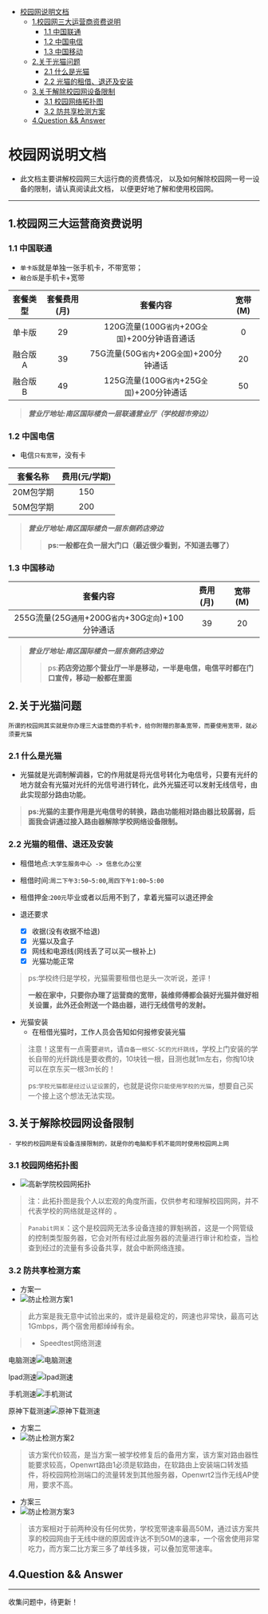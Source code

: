 - [校园网说明文档](#校园网说明文档)
  - [1.校园网三大运营商资费说明](#1校园网三大运营商资费说明)
    - [1.1 中国联通](#11-中国联通)
    - [1.2 中国电信](#12-中国电信)
    - [1.3 中国移动](#13-中国移动)
  - [2.关于光猫问题](#2关于光猫问题)
    - [2.1 什么是光猫](#21-什么是光猫)
    - [2.2 光猫的租借、退还及安装](#22-光猫的租借退还及安装)
  - [3.关于解除校园网设备限制](#3关于解除校园网设备限制)
    - [3.1 校园网络拓扑图](#31-校园网络拓扑图)
    - [3.2 防共享检测方案](#32-防共享检测方案)
  - [4.Question \&\& Answer](#4question--answer)

# 校园网说明文档
- 此文档主要讲解校园网三大运行商的资费情况， 
  以及如何解除校园网一号一设备的限制，请认真阅读此文档，
  以便更好地了解和使用校园网。

----
## 1.校园网三大运营商资费说明
### 1.1 中国联通
- `单卡版`就是单独一张手机卡，不带宽带； 
- `融合版`是手机卡+宽带
  
| 套餐类型 |套餐费用(月)| 套餐内容 |   宽带(M)   |
| :-----: | :------: |:-------:  |   :----: |
| 单卡版   |     29   | 120G流量(100G`省内`+20G`全国`)+200分钟语音通话 | 0 |
| 融合版A  |     39   | 75G流量(50G`省内`+20G`全国`)+200分钟通话 | 20 |
| 融合版B  |     49   | 125G流量(100G`省内`+25G`全国`)+200分钟通话| 50 |
> ***营业厅地址:南区国际楼负一层联通营业厅（学校超市旁边）***
### 1.2 中国电信
- 电信`只有宽带`，没有卡

|套餐名称|费用(元/学期)|
|:-------:|:------------:|
| 20M包学期 | 150 |
| 50M包学期 | 200 |
> ***营业厅地址:南区国际楼负一层东侧药店旁边***
>
>> **ps:一般都在负一层大门口（最近很少看到，不知道去哪了）**
### 1.3 中国移动
| 套餐内容 | 费用(月) | 宽带(M) |
|   :---:   |  :---:  |  :---:  |
| 255G流量(25G`通用`+200G`省内`+30G`定向`)+100分钟通话 | 39 | 20 |
> ***营业厅地址:南区国际楼负一层东侧药店旁边***
>
>> ps:**药店旁边那个营业厅一半是移动，一半是电信，电信平时都在门口宣传，移动一般都在里面**

## 2.关于光猫问题
```所谓的校园网其实就是你办理三大运营商的手机卡，给你附赠的那条宽带，而要使用宽带，就必须要光猫```

### 2.1 什么是光猫

- 光猫就是光调制解调器，它的作用就是将光信号转化为电信号，只要有光纤的地方就会有光猫对光纤的光信号进行转化，此外光猫还可以发射无线信号，由此实现部分路由功能。
> **ps:光猫的主要作用是光电信号的转换，路由功能相对路由器比较孱弱，后面我会讲通过接入路由器解除学校网络设备限制。**

### 2.2 光猫的租借、退还及安装

- 租借地点:`大学生服务中心 -> 信息化办公室`
- 租借时间:`周二下午3:50~5:00`,`周四下午1:00~5:00`
- 租借押金:`200元`毕业或者以后用不到了，拿着光猫可以退还押金
- 退还要求
  
  - [x] 收据(没有收据不给退)
  - [x] 光猫以及盒子
  - [x] 网线和电源线(网线丢了可以买一根补上)
  - [x] 光猫功能正常

> ps:学校终归是学校，光猫需要租借也是头一次听说，差评！
> 
> **一般在家中，只要你办理了运营商的宽带，装维师傅都会装好光猫并做好相关设置，此外还会附送一个路由器，进行无线信号的发射。**

- 光猫安装
  - 在租借光猫时，工作人员会告知如何报修安装光猫
> 注意！这里有一点需要`避坑`，请`自备一根SC-SC的光纤跳线`，学校上门安装的学长自带的光纤跳线是要收费的，10块钱一根，目测也就1m左右，你掏10块可以在京东买一根3m长的！
> 
> ps:`学校光猫都是经过认证设置`的，也就是说你`只能使用学校的光猫`，想要自己买一个接上这个想法无法实现。

## 3.关于解除校园网设备限制

`- 学校的校园网是有设备连接限制的，就是你的电脑和手机不能同时使用校园网上网`

### 3.1 校园网络拓扑图

- ![高新学院校园网拓扑](https://cloud.gfxy.live/d/aDrive/School%20Network/GaoXin/Images/Gaoxin%20network.jpg#pic_center)

> 注：此拓扑图是我个人以宏观的角度所画，仅供参考和理解校园网网，并不代表学校的网络就是这样的 。

> `Panabit网关`：这个是校园网无法多设备连接的罪魁祸首，这是一个网管级的控制类型服务器，它会对所有经过此服务器的流量进行审计和检查，当检查到经过的流量有多设备共享，就会中断网络连接。

### 3.2 防共享检测方案

- 方案一
- ![防止检测方案1](https://cloud.gfxy.live/d/aDrive/School%20Network/GaoXin/Images/Plan%20one.png#pic_center)
> 此方案是我无意中试验出来的，或许是最稳定的，网速也非常快，最高可达1Gmbps，两个宿舍用都绰绰有余。

>- Speedtest网络测速   
  
电脑测速![电脑测速](https://cloud.gfxy.live/d/aDrive/School%20Network/GaoXin/Images/Computer%20speed.png#pic_center)  

Ipad测速![Ipad测速](https://cloud.gfxy.live/d/aDrive/School%20Network/GaoXin/Images/Ipad%20speed.jpg#pic_center)  

手机测速![手机测试](https://cloud.gfxy.live/d/aDrive/School%20Network/GaoXin/Images/Phone%20speed.jpg#pic_center)  

原神下载测速![原神下载测速](https://cloud.gfxy.live/d/aDrive/School%20Network/GaoXin/Images/genshen%20speed.png#pic_center)

- 方案二
- ![防止检测方案2](https://cloud.gfxy.live/d/aDrive/School%20Network/GaoXin/Images/Plan%20two.png#pic_center)  

> 该方案代价较高，是当方案一被学校修复后的备用方案，该方案对路由器性能要求较高，Openwrt路由1必须是软路由，在软路由上安装端口转发插件，将校园网检测端口的流量转发到其他服务器，Openwrt2当作无线AP使用，要求不高。

- 方案三
- ![防止检测方案3][def]  

> 该方案相对于前两种没有任何优势，学校宽带速率最高50M，通过该方案共享的校园网由于无线中继的原因或许达不到50M的速率，一个宿舍使用非常吃力，而方案二比方案三多了单线多拨，可以叠加宽带速率。

[def]: https://cloud.gfxy.live/d/aDrive/School%20Network/GaoXin/Images/Plan%20three.png#pic_center

## 4.Question && Answer
---
收集问题中，待更新！

